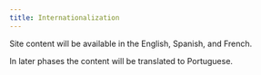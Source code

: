 ```yaml
---
title: Internationalization
---
```


Site content will be available in the English, Spanish, and French. 

In later phases the content will be translated to Portuguese. 
